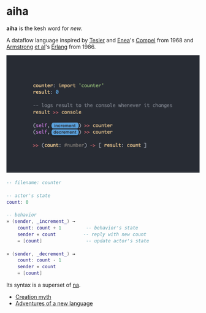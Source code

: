 # aiha

**aiha** is the kesh word for _new_.

A dataflow language inspired by [Tesler](https://en.wikipedia.org/wiki/Larry_Tesler) and [Enea](https://de-m-wikipedia-org.translate.goog/wiki/Horace_Enea?_x_tr_sl=de&_x_tr_tl=en)'s [Compel](https://www.reddit.com/r/ProgrammingLanguages/comments/l1m4wr/a_language_design_for_concurrent_processes/) from 1968 and [Armstrong](https://en.wikipedia.org/wiki/Joe_Armstrong_(programmer)) [et al](https://www.erlang.org/faq/academic.html#idm1175)'s [Erlang](https://www.erlang.org/) from 1986.

![](https://github.com/kesh-lang/aiha/blob/main/aiha-code.png)

```lua
-- filename: counter

-- actor's state
count: 0

-- behavior
» (sender, _increment_) →
    count: count + 1         -- behavior's state
    sender « count          -- reply with new count
    = [count]                -- update actor's state
  
» (sender, _decrement_) →
    count: count - 1
    sender « count
    = [count]
```

Its syntax is a superset of [na](https://github.com/kesh-lang/na).

- [Creation myth](https://github.com/kesh-lang/aiha/wiki/Creation-myth)
- [Adventures of a new language](https://github.com/kesh-lang/aiha/wiki/Adventures-of-a-new-language)
